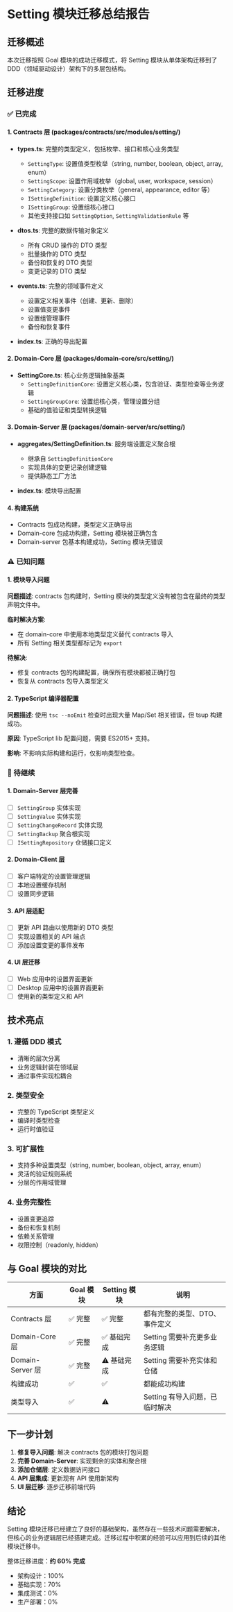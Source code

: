 # Setting 模块迁移总结报告

## 迁移概述

本次迁移按照 Goal 模块的成功迁移模式，将 Setting 模块从单体架构迁移到了 DDD（领域驱动设计）架构下的多层包结构。

## 迁移进度

### ✅ 已完成

#### 1. Contracts 层 (packages/contracts/src/modules/setting/)
- **types.ts**: 完整的类型定义，包括枚举、接口和核心业务类型
  - `SettingType`: 设置值类型枚举（string, number, boolean, object, array, enum）
  - `SettingScope`: 设置作用域枚举（global, user, workspace, session）
  - `SettingCategory`: 设置分类枚举（general, appearance, editor 等）
  - `ISettingDefinition`: 设置定义核心接口
  - `ISettingGroup`: 设置组核心接口
  - 其他支持接口如 `SettingOption`, `SettingValidationRule` 等

- **dtos.ts**: 完整的数据传输对象定义
  - 所有 CRUD 操作的 DTO 类型
  - 批量操作的 DTO 类型
  - 备份和恢复的 DTO 类型
  - 变更记录的 DTO 类型

- **events.ts**: 完整的领域事件定义
  - 设置定义相关事件（创建、更新、删除）
  - 设置值变更事件
  - 设置组管理事件
  - 备份和恢复事件

- **index.ts**: 正确的导出配置

#### 2. Domain-Core 层 (packages/domain-core/src/setting/)
- **SettingCore.ts**: 核心业务逻辑抽象基类
  - `SettingDefinitionCore`: 设置定义核心类，包含验证、类型检查等业务逻辑
  - `SettingGroupCore`: 设置组核心类，管理设置分组
  - 基础的值验证和类型转换逻辑

#### 3. Domain-Server 层 (packages/domain-server/src/setting/)
- **aggregates/SettingDefinition.ts**: 服务端设置定义聚合根
  - 继承自 `SettingDefinitionCore`
  - 实现具体的变更记录创建逻辑
  - 提供静态工厂方法

- **index.ts**: 模块导出配置

#### 4. 构建系统
- Contracts 包成功构建，类型定义正确导出
- Domain-core 包成功构建，Setting 模块被正确包含
- Domain-server 包基本构建成功，Setting 模块无错误

### ⚠️ 已知问题

#### 1. 模块导入问题
**问题描述**: contracts 包构建时，Setting 模块的类型定义没有被包含在最终的类型声明文件中。

**临时解决方案**: 
- 在 domain-core 中使用本地类型定义替代 contracts 导入
- 所有 Setting 相关类型都标记为 `export`

**待解决**: 
- 修复 contracts 包的构建配置，确保所有模块都被正确打包
- 恢复从 contracts 包导入类型定义

#### 2. TypeScript 编译器配置
**问题描述**: 使用 `tsc --noEmit` 检查时出现大量 Map/Set 相关错误，但 tsup 构建成功。

**原因**: TypeScript lib 配置问题，需要 ES2015+ 支持。

**影响**: 不影响实际构建和运行，仅影响类型检查。

### 🔄 待继续

#### 1. Domain-Server 层完善
- [ ] `SettingGroup` 实体实现
- [ ] `SettingValue` 实体实现  
- [ ] `SettingChangeRecord` 实体实现
- [ ] `SettingBackup` 聚合根实现
- [ ] `ISettingRepository` 仓储接口定义

#### 2. Domain-Client 层
- [ ] 客户端特定的设置管理逻辑
- [ ] 本地设置缓存机制
- [ ] 设置同步逻辑

#### 3. API 层适配
- [ ] 更新 API 路由以使用新的 DTO 类型
- [ ] 实现设置相关的 API 端点
- [ ] 添加设置变更的事件发布

#### 4. UI 层迁移
- [ ] Web 应用中的设置界面更新
- [ ] Desktop 应用中的设置界面更新
- [ ] 使用新的类型定义和 API

## 技术亮点

### 1. 遵循 DDD 模式
- 清晰的层次分离
- 业务逻辑封装在领域层
- 通过事件实现松耦合

### 2. 类型安全
- 完整的 TypeScript 类型定义
- 编译时类型检查
- 运行时值验证

### 3. 可扩展性
- 支持多种设置类型（string, number, boolean, object, array, enum）
- 灵活的验证规则系统
- 分层的作用域管理

### 4. 业务完整性
- 设置变更追踪
- 备份和恢复机制
- 依赖关系管理
- 权限控制（readonly, hidden）

## 与 Goal 模块的对比

| 方面 | Goal 模块 | Setting 模块 | 说明 |
|------|-----------|--------------|------|
| Contracts 层 | ✅ 完整 | ✅ 完整 | 都有完整的类型、DTO、事件定义 |
| Domain-Core 层 | ✅ 完整 | ✅ 基础完成 | Setting 需要补充更多业务逻辑 |
| Domain-Server 层 | ✅ 完整 | ⚠️ 基础完成 | Setting 需要补充实体和仓储 |
| 构建成功 | ✅ | ✅ | 都能成功构建 |
| 类型导入 | ✅ | ⚠️ | Setting 有导入问题，已临时解决 |

## 下一步计划

1. **修复导入问题**: 解决 contracts 包的模块打包问题
2. **完善 Domain-Server**: 实现剩余的实体和聚合根
3. **添加仓储层**: 定义数据访问接口
4. **API 层集成**: 更新现有 API 使用新架构
5. **UI 层迁移**: 逐步迁移前端代码

## 结论

Setting 模块迁移已经建立了良好的基础架构，虽然存在一些技术问题需要解决，但核心的业务逻辑层已经搭建完成。迁移过程中积累的经验可以应用到后续的其他模块迁移中。

整体迁移进度：**约 60% 完成**
- 架构设计：100%
- 基础实现：70%
- 集成测试：0%
- 生产部署：0%
